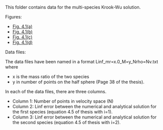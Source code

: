 This folder contains data for the multi-species Krook-Wu solution.

Figures:  

- [Fig. 4.1(a)](errorVsMassRatio_mr=1_L=12.pdf)
- [Fig. 4.1(b)](errorVsMassRatio_mr=2_L=12.pdf)
- [Fig. 4.1(c)](errorVsMassRatio_mr=4_L=12.pdf)
- [Fig. 4.1(d)](errorVsMassRatio_mr=8_L=12.pdf)

Data files:  

The data files have been named in a format Linf\_mr=x.0\_M=y\_Nrho=Nv.txt where 
- x is the mass ratio of the two species
- y in number of points on the half sphere (Page 38 of the thesis).

In each of the data files, there are three columns. 
- Column 1: Number of points in velocity space (N)
- Column 2: Linf error between the numerical and analytical solution for the first species (equation 4.5 of thesis with i=1).
- Column 3: Linf error between the numerical and analytical solution for the second species (equation 4.5 of thesis with i=2).

